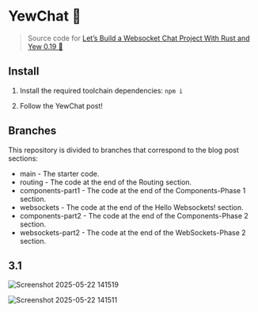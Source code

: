 # YewChat 💬

> Source code for [Let’s Build a Websocket Chat Project With Rust and Yew 0.19 🦀](https://fsjohnny.medium.com/lets-build-a-websockets-project-with-rust-and-yew-0-19-60720367399f)

## Install

1. Install the required toolchain dependencies:
   ```npm i```

2. Follow the YewChat post!

## Branches

This repository is divided to branches that correspond to the blog post sections:

* main - The starter code.
* routing - The code at the end of the Routing section.
* components-part1 - The code at the end of the Components-Phase 1 section.
* websockets - The code at the end of the Hello Websockets! section.
* components-part2 - The code at the end of the Components-Phase 2 section.
* websockets-part2 - The code at the end of the WebSockets-Phase 2 section.

## 3.1
![Screenshot 2025-05-22 141519](https://github.com/user-attachments/assets/34f7a3b2-8091-4a27-951f-6fd934d05fb9)

![Screenshot 2025-05-22 141511](https://github.com/user-attachments/assets/74ff431e-9776-452e-9ead-445f86627a76)
